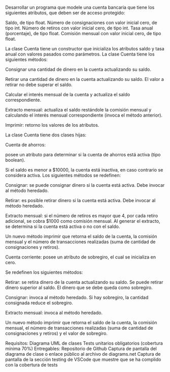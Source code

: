 Desarrollar un programa que modele una cuenta bancaria que tiene los siguientes atributos, que deben ser de acceso protegido:

Saldo, de tipo float.
Número de consignaciones con valor inicial cero, de tipo int.
Número de retiros con valor inicial cero, de tipo int.
Tasa anual (porcentaje), de tipo float.
Comisión mensual con valor inicial cero, de tipo float.

La clase Cuenta tiene un constructor que inicializa los atributos saldo y tasa anual con valores pasados como parámetros. La clase Cuenta tiene los siguientes métodos:

Consignar una cantidad de dinero en la cuenta actualizando su saldo.

Retirar una cantidad de dinero en la cuenta actualizando su saldo.
 El valor a retirar no debe superar el saldo.

Calcular el interés mensual de la cuenta y actualiza el saldo correspondiente.

Extracto mensual: actualiza el saldo restándole la comisión mensual y calculando el interés mensual correspondiente (invoca el método anterior).

Imprimir: retorno los valores de los atributos.

La clase Cuenta tiene dos clases hijas:

Cuenta de ahorros: 

posee un atributo para determinar si la cuenta de ahorros está activa (tipo boolean). 

Si el saldo es menor a $10000, la cuenta está inactiva, en caso contrario se considera activa. Los siguientes métodos se redefinen:

Consignar: se puede consignar dinero si la cuenta está activa. Debe invocar al método heredado.

Retirar: es posible retirar dinero si la cuenta está activa. Debe invocar al método heredado.

Extracto mensual: si el número de retiros es mayor que 4, por cada retiro adicional, se cobra $1000 como comisión mensual. Al generar el extracto, se determina si la cuenta está activa o no con el saldo.

Un nuevo método imprimir que retorna el saldo de la cuenta, la comisión mensual y el número de transacciones realizadas (suma de cantidad de consignaciones y retiros).







Cuenta corriente: posee un atributo de sobregiro, el cual se inicializa en cero. 

Se redefinen los siguientes métodos:

Retirar: se retira dinero de la cuenta actualizando su saldo. Se puede retirar dinero superior al saldo. El dinero que se debe queda como sobregiro.

Consignar: invoca al método heredado. Si hay sobregiro, la cantidad consignada reduce el sobregiro.

Extracto mensual: invoca al método heredado.

Un nuevo método imprimir que retorna el saldo de la cuenta, la comisión mensual, el número de transacciones realizadas (suma de cantidad de consignaciones y retiros) y el valor de sobregiro.


Requisitos:
Diagrama UML de clases
Tests unitarios obligatorios (cobertura mínima 70%)
Entregables:
Repositorio de Github
Captura de pantalla del diagrama de clase o enlace público al archivo de diagrams.net
Captura de pantalla de la sección testing de VSCode que muestre que se ha complido con la cobertura de tests